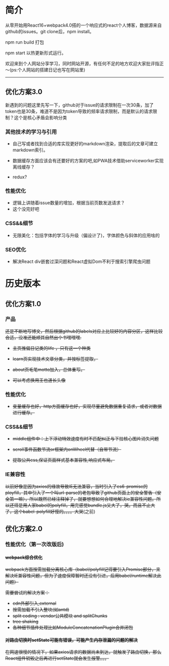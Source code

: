 # 简介

从零开始用React16+webpack4.0搭的一个响应式的react个人博客，数据源来自github的issues。git clone后，npm install。

npm run build 打包

npm start 以热更新形式运行。

欢迎来到个人网站分享学习，同时网站开源，有任何不足的地方欢迎大家批评指正～(ps:个人网站的搭建日记也写在网站里)

---



## 优化方案3.0

新遇到的问题这里先写一下，github对于issue的请求限制在一次30条，加了token也是30条，难道不是因为token导致的频率请求限制，而是默认的请求限制？这个是核心矛盾会影响分类


### 其他技术的学习与引用

* 自己写或者找到合适的库实现更好的markdown渲染，提取后的文章可建立markdown索引。

* 数据缓存方面应该会有还要好的方案的吧,如PWA技术借助serviceworker实现离线缓存？

* redux?

### 性能优化

* 逻辑上讲随着issue数量的增加，根据当前页数发送请求？
* 这个没完好吧

### CSS&&细节

* 无限美化：包括字体的学习与升级（偏设计了)，字体颜色与斜体的应用啥的

### SEO优化

* 解决React div嵌套过深问题和React虚拟Dom不利于搜索引擎爬虫问题


# 历史版本

## 优化方案1.0

### 产品

~~还是不断地写博文，然后根据github的labels对应上比较好的内容分区，这样比较合适，没准还能顺其自然出个书嘿嘿嘿.~~

* ~~主页推偏日记类的life ，只有这一个种类~~

* ~~learn页实现技术文章分类，并按标签提取，~~

* ~~about页毛笔motto加入，总体重写。~~

* ~~可以考虑换用王也道长头像~~

### 性能优化

* ~~变量缓存也好，http方面缓存也好，实现尽量避免数据重复请求，或者对数据进行缓存。~~ 

### CSS&&细节

* ~~middle组件中：上下浮动特效速度有时不匹配纠正与下拉核心图片消失问题~~

* ~~scroll事件函数节流or框架内onWheel代替（自带节流）~~

* ~~提取公共css,保证页面样式基本兼容性,响应式布局。~~


### IE兼容性

~~以前好像是因为axios的缘故导致IE无法兼容，当时引入了es6-promise的ployfill，其中引入了一个叫url-parse的老包导致了github页面上的安全警告（安全第一嘛），所以既然已经注释掉了，就要想想如何合理地解决ie兼容性问题。所以还得是用人家babel的polyfill，用完感觉bundle.js又大了，哭。而且不止大了，这个babel-polyfill好慢的。。。。大哭~~(之前)

## 优化方案2.0

### 性能优化（第一次改版后)

#### ~~webpack综合优化~~

~~webpack方面按需加载分离核心库（babel/polyfill记得要引入Promise部分，来解决IE兼容性问题，但为了速度保障暂时还没有引进，后用babel/runtime解决此问题）~~

~~需要尝试的解决方案：~~

* ~~cdn外部引入,external~~
* ~~按需加载不引入整块(如antd)~~
* ~~split coding : vendor公共模块 and splitChunks~~
* ~~tree shaking~~
* ~~各种细节插件处理比如ModuleConcatenationPlugin合并闭包~~



#### ~~对路由切换时setState可能有错误，可能产生内存泄漏的问题的解决~~

~~在网速很慢的情况下，如果axios请求的数据尚未到达，就触发了路由切换，那么React组件销毁之后再进行setState就会发生报警。。。~~